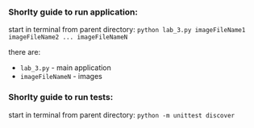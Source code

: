 ### Shorlty guide to run application:

start in terminal from parent directory:
`python lab_3.py imageFileName1 imageFileName2 ... imageFileNameN`

there are:
- `lab_3.py` - main application
- `imageFileNameN` - images

### Shorlty guide to run tests:

start in terminal from parent directory:
`python -m unittest discover`
